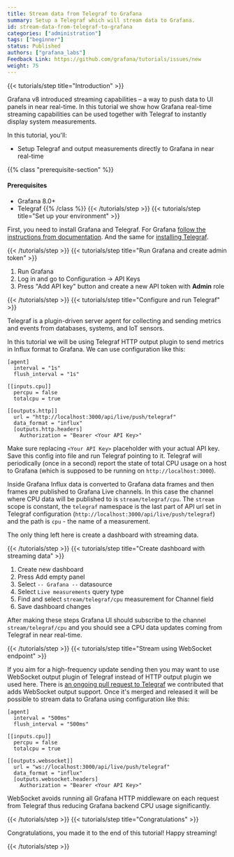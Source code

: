 ```yaml
---
title: Stream data from Telegraf to Grafana
summary: Setup a Telegraf which will stream data to Grafana.
id: stream-data-from-telegraf-to-grafana
categories: ["administration"]
tags: ["beginner"]
status: Published
authors: ["grafana_labs"]
Feedback Link: https://github.com/grafana/tutorials/issues/new
weight: 75
---
```


{{< tutorials/step title="Introduction" >}}

Grafana v8 introduced streaming capabilities – a way to push data to UI panels in near real-time. In this tutorial we show how Grafana real-time streaming capabilities can be used together with Telegraf to instantly display system measurements.

In this tutorial, you'll:

- Setup Telegraf and output measurements directly to Grafana in near real-time

{{% class "prerequisite-section" %}}
#### Prerequisites

- Grafana 8.0+
- Telegraf
{{% /class %}}
{{< /tutorials/step >}}
{{< tutorials/step title="Set up your environment" >}}

First, you need to install Grafana and Telegraf. For Grafana [follow the instructions from documentation](https://grafana.com/docs/grafana/latest/installation/). And the same for [installing Telegraf](https://docs.influxdata.com/telegraf/v1.18/introduction/installation/).

{{< /tutorials/step >}}
{{< tutorials/step title="Run Grafana and create admin token" >}}

1. Run Grafana
1. Log in and go to Configuration -> API Keys
1. Press "Add API key" button and create a new API token with **Admin** role

{{< /tutorials/step >}}
{{< tutorials/step title="Configure and run Telegraf" >}}

Telegraf is a plugin-driven server agent for collecting and sending metrics and events from databases, systems, and IoT sensors.

In this tutorial we will be using Telegraf HTTP output plugin to send metrics in Influx format to Grafana. We can use configuration like this:

```
[agent]
  interval = "1s"
  flush_interval = "1s"

[[inputs.cpu]]
  percpu = false
  totalcpu = true

[[outputs.http]]
  url = "http://localhost:3000/api/live/push/telegraf"
  data_format = "influx"
  [outputs.http.headers]
    Authorization = "Bearer <Your API Key>"
```

Make sure replacing `<Your API Key>` placeholder with your actual API key. Save this config into file and run Telegraf pointing to it. Telegraf will periodically (once in a second) report the state of total CPU usage on a host to Grafana (which is supposed to be running on `http://localhost:3000`).

Inside Grafana Influx data is converted to Grafana data frames and then frames are published to Grafana Live channels. In this case the channel where CPU data will be published to is `stream/telegraf/cpu`. The `stream` scope is constant, the `telegraf` namespace is the last part of API url set in Telegraf configuration (`http://localhost:3000/api/live/push/telegraf`) and the path is `cpu` - the name of a measurement.

The only thing left here is create a dashboard with streaming data.

{{< /tutorials/step >}}
{{< tutorials/step title="Create dashboard with streaming data" >}}

1. Create new dashboard
1. Press Add empty panel
1. Select `-- Grafana --` datasource
1. Select `Live measurements` query type
1. Find and select `stream/telegraf/cpu` measurement for Channel field
1. Save dashboard changes

After making these steps Grafana UI should subscribe to the channel `stream/telegraf/cpu` and you should see a CPU data updates coming from Telegraf in near real-time.

{{< /tutorials/step >}}
{{< tutorials/step title="Stream using WebSocket endpoint" >}}

If you aim for a high-frequency update sending then you may want to use WebSocket output plugin of Telegraf instead of HTTP output plugin we used here. There is [an ongoing pull request to Telegraf](https://github.com/influxdata/telegraf/pull/9188) we contributed that adds WebSocket output support. Once it's merged and released it will be possible to stream data to Grafana using configuration like this:

```
[agent]
  interval = "500ms"
  flush_interval = "500ms"

[[inputs.cpu]]
  percpu = false
  totalcpu = true

[[outputs.websocket]]
  url = "ws://localhost:3000/api/live/push/telegraf"
  data_format = "influx"
  [outputs.websocket.headers]
    Authorization = "Bearer <Your API Key>"
```

WebSocket avoids running all Grafana HTTP middleware on each request from Telegraf thus reducing Grafana backend CPU usage significantly.

{{< /tutorials/step >}}
{{< tutorials/step title="Congratulations" >}}

Congratulations, you made it to the end of this tutorial! Happy streaming!

{{< /tutorials/step >}}

